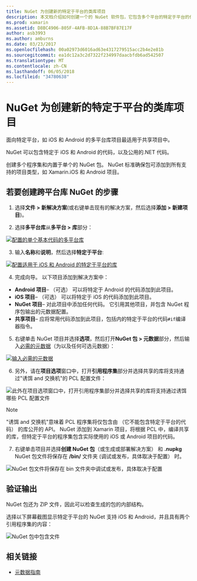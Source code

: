```yaml
---
title: NuGet 为创建新的特定于平台的类库项目
description: 本文档介绍如何创建一个的 NuGet 软件包，它包含多个平台的特定于平台的代码。
ms.prod: xamarin
ms.assetid: D8BC4906-805F-4AFB-8D1A-88B7BF87E17F
author: asb3993
ms.author: amburns
ms.date: 03/23/2017
ms.openlocfilehash: 00a02973d6016ad63e4317279515acc2b4e2e81b
ms.sourcegitcommit: ea1dc12a3c2d7322f234997daacbfdb6ad542507
ms.translationtype: MT
ms.contentlocale: zh-CN
ms.lasthandoff: 06/05/2018
ms.locfileid: "34780638"
---
```

# <a name="creating-new-platform-specific-library-projects-for-nuget"></a>NuGet 为创建新的特定于平台的类库项目

面向特定平台，如 iOS 和 Android 的多平台库项目最适用于共享项目中。

NuGet 可以包含特定于 iOS 和 Android 的代码，以及公用的.NET 代码。

创建多个程序集和内置于单个的 NuGet 包。 NuGet 标准确保包可添加到所有支持的项目类型，如 Xamarin.iOS 和 Android 项目。

## <a name="steps-to-create-a-cross-platform-library-nuget"></a>若要创建跨平台库 NuGet 的步骤

1. 选择**文件 > 新解决方案**(或右键单击现有的解决方案，然后选择**添加 > 新建项目**)。

2. 选择**多平台库**从**多平台 > 库**部分：

  [![](platform-specific-images/mulitplatform-library-sml.png "配置的单个基本代码的多平台库")](platform-specific-images/multiplatform-library.png#lightbox)

3. 输入**名称**和**说明**，然后选择**特定于平台**:

  [![](platform-specific-images/specific-configure-sml.png "配置适用于 iOS 和 Android 的特定于平台的库")](platform-specific-images/specific-configure.png#lightbox)

4. 完成向导。 以下项目添加到解决方案中：

  - **Android 项目**– （可选） 可以将特定于 Android 的代码添加到此项目。
  - **iOS 项目**– （可选） 可以将特定于 iOS 的代码添加到此项目。
  - **NuGet 项目**– 对此项目中添加任何代码。 它引用其他项目，并包含 NuGet 程序包输出的元数据配置。
  - **共享项目**– 应将常用代码添加到此项目，包括内的特定于平台的代码`#if`编译器指令。

5. 右键单击 NuGet 项目并选择**选项**，然后打开**NuGet 包 > 元数据**部分，然后输入[必需的元数据](~/cross-platform/app-fundamentals/nuget-multiplatform-libraries/metadata.md)（为以及任何可选元数据）：

  [![](platform-specific-images/specific-metadata-sml.png "输入必需的元数据")](platform-specific-images/specific-metadata.png#lightbox)

6. 另外，请在**项目选项**窗口中，打开**引用程序集**部分并选择共享的库将支持通过"诱饵 and 交换机"的 PCL 配置文件：

  ![](platform-specific-images/specific-reference-assemblies.png "此外在项目选项窗口中，打开引用程序集部分并选择共享的库将支持通过诱饵哪些 PCL 配置文件")

  > [!NOTE]
> "诱饵 and 交换机"意味着 PCL 程序集将仅包含由 （它不能包含特定于平台的代码） 的库公开的 API。 NuGet 添加到 Xamarin 项目，将根据 PCL 中，编译共享的库，但特定于平台的程序集包含实际使用的 iOS 或 Android 项目的代码。

7. 右键单击项目并选择**创建 NuGet 包**（或生成或部署解决方案） 和 **.nupkg** NuGet 包文件将保存在 **/bin/** 文件夹 (调试或发布，具体取决于配置） 时。

  ![](platform-specific-images/create-nuget-package.png "NuGet 包文件将保存在 bin 文件夹中调试或发布，具体取决于配置")


## <a name="verifying-the-output"></a>验证输出

NuGet 包还为 ZIP 文件，因此可以检查生成的包的内部结构。

选择以下屏幕截图显示特定于平台的 NuGet 支持 iOS 和 Android，并且具有两个引用程序集的内容：

![](platform-specific-images/nuget-output.png "NuGet 包中包含文件")


## <a name="related-links"></a>相关链接

- [元数据指南](~/cross-platform/app-fundamentals/nuget-multiplatform-libraries/metadata.md)
